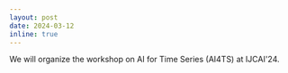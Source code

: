 ```yaml
---
layout: post
date: 2024-03-12
inline: true
---
```

We will organize the workshop on AI for Time Series (AI4TS) at IJCAI'24.